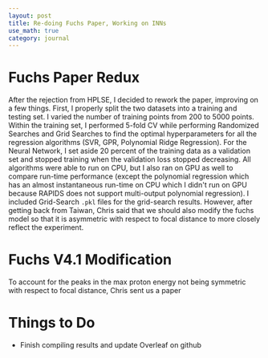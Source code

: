 ```yaml
---
layout: post
title: Re-doing Fuchs Paper, Working on INNs
use_math: true
category: journal
---
```


# Fuchs Paper Redux

After the rejection from HPLSE, I decided to rework the paper, improving on a few things. First, I properly split the two datasets into a training and testing set. I varied the number of training points from 200 to 5000 points.
Within the training set, I performed 5-fold CV while performing Randomized Searches and Grid Searches to find the optimal hyperparameters for all the regression algorithms (SVR, GPR, Polynomial Ridge Regression). For the Neural Network, I set aside 20 percent of the training data as a validation set and stopped training when the validation loss stopped decreasing.
All algorithms were able to run on CPU, but I also ran on GPU as well to compare run-time performance (except the polynomial regression which has an almost instantaneous run-time on CPU which I didn't run on GPU because RAPIDS does not support multi-output polynomial regression).
I included Grid-Search `.pkl` files for the grid-search results. However, after getting back from Taiwan, Chris said that we should also modify the fuchs model so that it is asymmetric with respect to focal distance to more closely reflect the experiment. 

# Fuchs V4.1 Modification
To account for the peaks in the max proton energy not being symmetric with respect to focal distance, Chris sent us a paper


# Things to Do
- Finish compiling results and update Overleaf on github
